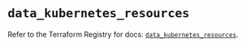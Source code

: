 # `data_kubernetes_resources`

Refer to the Terraform Registry for docs: [`data_kubernetes_resources`](https://registry.terraform.io/providers/hashicorp/kubernetes/2.25.2/docs/data-sources/resources).
